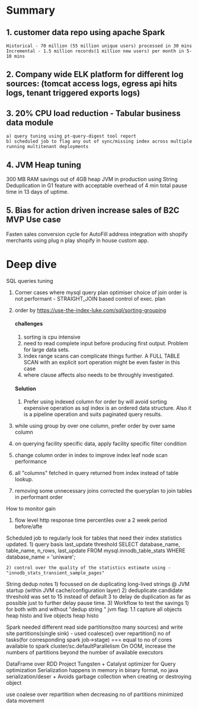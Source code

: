 # Summary

## 1. customer data repo using apache Spark 
	Historical - 70 million (55 million unique users) processed in 30 mins
	Incremental - 1.5 million records(1 million new users) per month in 5-10 mins

## 2. Company wide ELK platform for different log sources: (tomcat access logs, egress api hits logs, tenant triggered exports logs)

## 3. 20% CPU load reduction -  Tabular business data module 
	a) query tuning using pt-query-digest tool report
	b) scheduled job to flag any out of sync/missing index across multiple running multitenant deployments

## 4. JVM Heap tuning
300 MB RAM savings out of 4GB heap JVM in production using String Deduplication in G1 feature with acceptable overhead of 4 min total pause time in 13 days of uptime.

## 5. Bias for action driven increase sales of B2C MVP Use case 
Fasten sales conversion cycle for AutoFill address integration with shopify merchants using plug n play shopify in house custom app.

# Deep dive
SQL queries tuning
1. Corner cases where mysql query plan optimiser choice of join order is not performant - STRAIGHT_JOIN based control of exec. plan
2. order by
https://use-the-index-luke.com/sql/sorting-grouping
   #### challenges
   1. sorting is cpu intensive
   2. need to read complete input before producing first output. Problem for large data sets.
   3. index range scans can complicate things further.  A FULL TABLE SCAN with an explicit sort operation might be even faster in this case
   4. where clause affects also needs to be throughly investigated.
   #### Solution
    1. Prefer using indexed column for order by will avoid sorting expensive operation as sql index is an ordered data structure. Also it is a pipeline operation and suits paginated query results.
       
4. while using group by over one column, prefer order by over same column
5.  on querying facility specific data, apply facility specific filter condition
6. change column order in index to improve index leaf node scan performance
7. all  "columns" fetched in query returned from index instead of table lookup.
8.  removing some unnecessary joins corrected the queryplan to join tables in performant order
	
How to monitor gain
1) flow level http response time percentiles over a 2 week period before/afte

Scheduled job to regularly look for tables that need their index statistics updated.
	1) query basis last_update threshold
	SELECT database_name, table_name, n_rows, last_update
	          FROM mysql.innodb_table_stats
	         WHERE database_name = 'uniware';

	2) control over the quality of the statistics estimate using - "innodb_stats_transient_sample_pages"         


String dedup notes
	1) focussed on de duplicating long-lived strings @ JVM startup (within JVM cache/configuration layer)
	2) deduplicate candidate threshold was set to 15 instead of default 3 to delay de duplication as far as possible just to further delay pause time.
	3) Workflow to test the savings
		1) for both with and without "dedup string " jvm flag:
			1.1 capture all objects heap histo and live objects heap histo


Spark
needed different read side partitions(too many sources) and write site partitions(single sink) - used coalesce() over repartition()
no of tasks(for corresponding spark job->stage) === equal to no of cores available to spark cluster/sc.defaultParallelism
On OOM, increase the numbers of partitions beyond the number of available executors

DataFrame over RDD
Project Tungsten + Catalyst optimizer for Query optimization
Serialization happens in memory in binary format, no java serialization/deser + 
Avoids garbage collection when creating or destroying object

use coalese over repartition when decreasing no of partitions
minimized data movement





